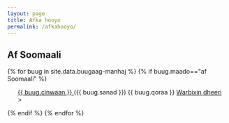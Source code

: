 ```yaml
---
layout: page
title: Afka hooyo
permalink: /afkahooyo/
---
```


## Af Soomaali
{% for buug in site.data.buugaag-manhaj %}
{% if buug.maado=="af Soomaali" %}
<ul>
<div class="cinwaan"><a href="{{ buug.pdf }}"> {{ buug.cinwaan }} </a> <span class="sanad"> ({{ buug.sanad }}) </span><span class="qoraa">{{ buug.qoraa }} </span> <span class="warbixin"> <a href="{{ buug.handle }}"> Warbixin dheeri </a>> </span> </div>
 </ul>

[//]:<div class="cinwaan"> 

{% endif %}
{% endfor %}